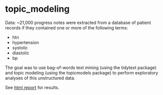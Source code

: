 # topic_modeling

Data: ~21,000 progress notes were extracted from a database of patient records if they contained one or more of the following terms:

* htn
* hypertension
* systolic
* diastolic
* bp

The goal was to use bag-of-words text mining (using the tidytext package) and topic modeling (using the topicmodels package) to perform exploratory analyses of this unstructured data.

See [html report](https://github.com/lopierra/topic_modeling/blob/master/topic_modeling_public.html) for results.
